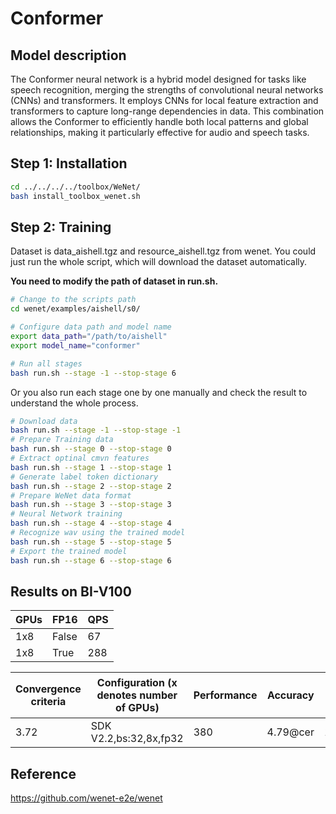 # Conformer

## Model description
The Conformer neural network is a hybrid model designed for tasks like speech recognition,
merging the strengths of convolutional neural networks (CNNs) and transformers. It employs
CNNs for local feature extraction and transformers to capture long-range dependencies in
data. This combination allows the Conformer to efficiently handle both local patterns and
global relationships, making it particularly effective for audio and speech tasks.

## Step 1: Installation

```bash
cd ../../../../toolbox/WeNet/
bash install_toolbox_wenet.sh
```

## Step 2: Training

Dataset is data_aishell.tgz and resource_aishell.tgz from wenet.
You could just run the whole script, which will download the dataset automatically.

**You need to modify the path of dataset in run.sh.**

```bash
# Change to the scripts path
cd wenet/examples/aishell/s0/

# Configure data path and model name
export data_path="/path/to/aishell"
export model_name="conformer"

# Run all stages
bash run.sh --stage -1 --stop-stage 6
```

Or you also run each stage one by one manually and check the result to understand the whole process.  

```bash
# Download data
bash run.sh --stage -1 --stop-stage -1
# Prepare Training data
bash run.sh --stage 0 --stop-stage 0
# Extract optinal cmvn features
bash run.sh --stage 1 --stop-stage 1
# Generate label token dictionary
bash run.sh --stage 2 --stop-stage 2
# Prepare WeNet data format
bash run.sh --stage 3 --stop-stage 3
# Neural Network training
bash run.sh --stage 4 --stop-stage 4
# Recognize wav using the trained model
bash run.sh --stage 5 --stop-stage 5
# Export the trained model
bash run.sh --stage 6 --stop-stage 6
```

## Results on BI-V100

| GPUs | FP16  | QPS |
|------|-------|-----|
| 1x8  | False | 67  |
| 1x8  | True  | 288 |

| Convergence criteria | Configuration (x denotes number of GPUs) | Performance | Accuracy | Power（W） | Scalability | Memory utilization（G） | Stability |
|----------------------|------------------------------------------|-------------|----------|------------|-------------|-------------------------|-----------|
| 3.72                 | SDK V2.2,bs:32,8x,fp32                   | 380         | 4.79@cer | 113\*8     | 0.82        | 21.5\*8                 | 1         |

## Reference
https://github.com/wenet-e2e/wenet
